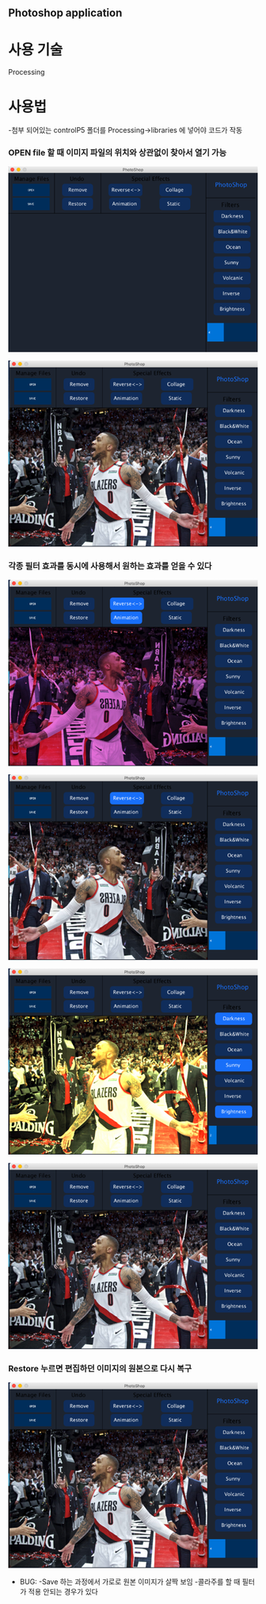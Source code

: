 ## Photoshop application

# 사용 기술
Processing

# 사용법
-첨부 되어있는 controlP5 폴더를 Processing->libraries 에 넣어야 코드가 작동

### OPEN file 할 때 이미지 파일의 위치와 상관없이 찾아서 열기 가능
![alt text](https://github.com/junbangg/PhotoShop/blob/master/photoshop_example/Screen_Shot_2019-08-03_at_6.16.10_PM.png?raw=true)

![alt text](https://github.com/junbangg/PhotoShop/blob/master/photoshop_example/dame.png?raw=true)

### 각종 필터 효과를 동시에 사용해서 원하는 효과를 얻을 수 있다
![alt text](https://github.com/junbangg/PhotoShop/blob/master/photoshop_example/animation.png?raw=true)

![alt text](https://github.com/junbangg/PhotoShop/blob/master/photoshop_example/reverse.png?raw=true)

![alt text](https://github.com/junbangg/PhotoShop/blob/master/photoshop_example/sunny.png?raw=true)

![alt text](https://github.com/junbangg/PhotoShop/blob/master/photoshop_example/dame.png?raw=true)

### Restore 누르면 편집하던 이미지의 원본으로 다시 복구
![alt text](https://github.com/junbangg/PhotoShop/blob/master/photoshop_example/dame.png?raw=true)



- BUG: -Save 하는 과정에서 가로로 원본 이미지가 살짝 보임
       -콜라주를 할 때 필터가 적용 안되는 경우가 있다
